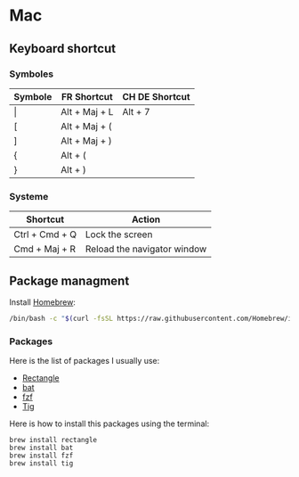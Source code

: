 # Mac

## Keyboard shortcut

### Symboles

Symbole | FR Shortcut     | CH DE Shortcut
------- | --------------- | ----------- 
\|      | Alt + Maj + L   | Alt + 7
[       | Alt + Maj + (   |
]       | Alt + Maj + )   |
{       | Alt + (         |
}       | Alt + )         |
 
### Systeme

Shortcut      | Action
------------- | ------------- 
Ctrl + Cmd + Q| Lock the screen
Cmd + Maj + R | Reload the navigator window

## Package managment

Install [Homebrew](https://brew.sh/):

```bash
/bin/bash -c "$(curl -fsSL https://raw.githubusercontent.com/Homebrew/install/HEAD/install.sh)"
```

### Packages

Here is the list of packages I usually use:

- [Rectangle](https://github.com/rxhanson/Rectangle)
- [bat](https://github.com/sharkdp/bat)
- [fzf](https://github.com/junegunn/fzf)
- [Tig](https://jonas.github.io/tig/)

Here is how to install this packages using the terminal:

```
brew install rectangle
brew install bat
brew install fzf
brew install tig
```
